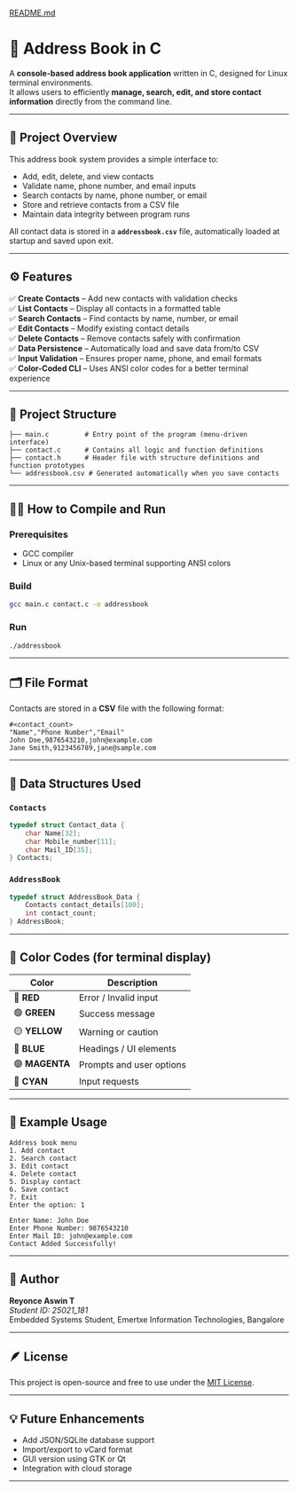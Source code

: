 [README.md](https://github.com/user-attachments/files/23111273/README.md)
# 📇 Address Book in C

A **console-based address book application** written in C, designed for Linux terminal environments.  
It allows users to efficiently **manage, search, edit, and store contact information** directly from the command line.

---

## 🧩 Project Overview

This address book system provides a simple interface to:
- Add, edit, delete, and view contacts
- Validate name, phone number, and email inputs
- Search contacts by name, phone number, or email
- Store and retrieve contacts from a CSV file
- Maintain data integrity between program runs

All contact data is stored in a **`addressbook.csv`** file, automatically loaded at startup and saved upon exit.

---

## ⚙️ Features

✅ **Create Contacts** – Add new contacts with validation checks  
✅ **List Contacts** – Display all contacts in a formatted table  
✅ **Search Contacts** – Find contacts by name, number, or email  
✅ **Edit Contacts** – Modify existing contact details  
✅ **Delete Contacts** – Remove contacts safely with confirmation  
✅ **Data Persistence** – Automatically load and save data from/to CSV  
✅ **Input Validation** – Ensures proper name, phone, and email formats  
✅ **Color-Coded CLI** – Uses ANSI color codes for a better terminal experience  

---

## 🧱 Project Structure

```
├── main.c         # Entry point of the program (menu-driven interface)
├── contact.c      # Contains all logic and function definitions
├── contact.h      # Header file with structure definitions and function prototypes
└── addressbook.csv # Generated automatically when you save contacts
```

---

## 🧑‍💻 How to Compile and Run

### Prerequisites
- GCC compiler
- Linux or any Unix-based terminal supporting ANSI colors

### Build
```bash
gcc main.c contact.c -o addressbook
```

### Run
```bash
./addressbook
```

---

## 🗂️ File Format

Contacts are stored in a **CSV** file with the following format:

```
#<contact_count>
"Name","Phone Number","Email"
John Doe,9876543210,john@example.com
Jane Smith,9123456789,jane@sample.com
```

---

## 🧠 Data Structures Used

### `Contacts`
```c
typedef struct Contact_data {
    char Name[32];
    char Mobile_number[11];
    char Mail_ID[35];
} Contacts;
```

### `AddressBook`
```c
typedef struct AddressBook_Data {
    Contacts contact_details[100];
    int contact_count;
} AddressBook;
```

---

## 🎨 Color Codes (for terminal display)

| Color | Description |
|--------|--------------|
| 🔴 **RED** | Error / Invalid input |
| 🟢 **GREEN** | Success message |
| 🟡 **YELLOW** | Warning or caution |
| 🔵 **BLUE** | Headings / UI elements |
| 🟣 **MAGENTA** | Prompts and user options |
| 🔷 **CYAN** | Input requests |

---

## 🧾 Example Usage

```
Address book menu
1. Add contact
2. Search contact
3. Edit contact
4. Delete contact
5. Display contact
6. Save contact
7. Exit
Enter the option: 1

Enter Name: John Doe
Enter Phone Number: 9876543210
Enter Mail ID: john@example.com
Contact Added Successfully!
```

---

## 📜 Author

**Reyonce Aswin T**  
*Student ID: 25021_181*  
Embedded Systems Student, Emertxe Information Technologies, Bangalore

---

## 🪶 License

This project is open-source and free to use under the [MIT License](LICENSE).

---

## 💡 Future Enhancements

- Add JSON/SQLite database support  
- Import/export to vCard format  
- GUI version using GTK or Qt  
- Integration with cloud storage  

---
